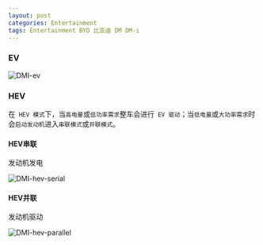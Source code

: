 ```yaml
---
layout: post
categories: Entertainment
tags: Entertainment BYD 比亚迪 DM DM-i
---
```




### EV

![DMI-ev](http://www.plantuml.com/plantuml/proxy?cache=no&src=https://raw.github.com/Wang-Ray/Wang-Ray.github.io/master/assets/plantuml/DMI-ev.md) 

### HEV

在` HEV 模式`下，当`高电量`或`低功率需求`整车会进行` EV 驱动`；当`低电量`或`大功率需求`时会`启动发动机`进入`串联模式`或`并联模式`。

#### HEV串联

发动机发电

![DMI-hev-serial](http://www.plantuml.com/plantuml/proxy?cache=no&src=https://raw.github.com/Wang-Ray/Wang-Ray.github.io/master/assets/plantuml/DMI-hev-serial.md) 

#### HEV并联

发动机驱动

![DMI-hev-parallel](http://www.plantuml.com/plantuml/proxy?cache=no&src=https://raw.github.com/Wang-Ray/Wang-Ray.github.io/master/assets/plantuml/DMI-hev-parallel.md)


